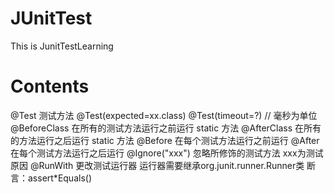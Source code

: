 # JUnitTest
This is JunitTestLearning

# Contents
@Test 测试方法
  @Test(expected=xx.class)
  @Test(timeout=?)   // 毫秒为单位
@BeforeClass 在所有的测试方法运行之前运行 static 方法
@AfterClass 在所有的方法运行之后运行 static 方法
@Before 在每个测试方法运行之前运行
@After 在每个测试方法运行之后运行
@Ignore("xxx") 忽略所修饰的测试方法 xxx为测试原因
@RunWith 更改测试运行器 
  运行器需要继承org.junit.runner.Runner类
断言：assert*Equals()

